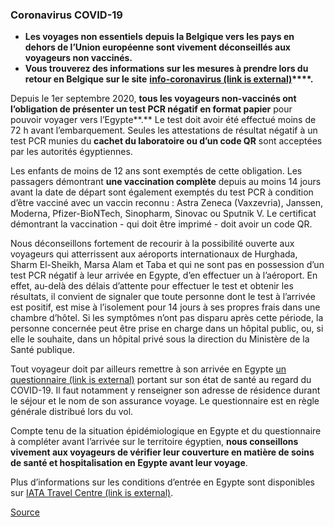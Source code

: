 ### **Coronavirus COVID-19**

*   **Les voyages non essentiels** **depuis la Belgique vers les pays en dehors de l’Union européenne sont vivement déconseillés aux voyageurs non vaccinés.**
*   **Vous trouverez des informations sur les mesures à prendre lors du retour en Belgique sur le site** **[info-coronavirus (link is external)](https://eur01.safelinks.protection.outlook.com/?url=http%3A%2F%2Fwww.info-coronavirus.be%2Ffr%2Fvoyages&data=04%7C01%7Chumeyra.solak%40diplobel.fed.be%7Ce7a0e4746bf747487a9208da033944ed%7C80153b30e434429bb41c0d47f9deec42%7C0%7C0%7C637825841743223143%7CUnknown%7CTWFpbGZsb3d8eyJWIjoiMC4wLjAwMDAiLCJQIjoiV2luMzIiLCJBTiI6Ik1haWwiLCJXVCI6Mn0%3D%7C3000&sdata=Opb7AifiGAQwmhYQe8SN661n%2BZQ2l8Y4y9mMs5PtJso%3D&reserved=0)****.** 

Depuis le 1er septembre 2020, **tous les voyageurs non-vaccinés ont l’obligation de présenter un test PCR négatif en format papier** pour pouvoir voyager vers l’Egypte**.** Le test doit avoir été effectué moins de 72 h avant l’embarquement. Seules les attestations de résultat négatif à un test PCR munies du **cachet du laboratoire ou d’un code QR** sont acceptées par les autorités égyptiennes.

Les enfants de moins de 12 ans sont exemptés de cette obligation. Les passagers démontrant **une vaccination complète** depuis au moins 14 jours avant la date de départ sont également exemptés du test PCR à condition d’être vacciné avec un vaccin reconnu : Astra Zeneca (Vaxzevria), Janssen, Moderna, Pfizer-BioNTech, Sinopharm, Sinovac ou Sputnik V. Le certificat démontrant la vaccination - qui doit être imprimé - doit avoir un code QR.

Nous déconseillons fortement de recourir à la possibilité ouverte aux voyageurs qui atterrissent aux aéroports internationaux de Hurghada, Sharm El-Sheikh, Marsa Alam et Taba et qui ne sont pas en possession d’un test PCR négatif à leur arrivée en Egypte, d’en effectuer un à l’aéroport. En effet, au-delà des délais d’attente pour effectuer le test et obtenir les résultats, il convient de signaler que toute personne dont le test à l’arrivée est positif, est mise à l’isolement pour 14 jours à ses propres frais dans une chambre d’hôtel. Si les symptômes n’ont pas disparu après cette période, la personne concernée peut être prise en charge dans un hôpital public, ou, si elle le souhaite, dans un hôpital privé sous la direction du Ministère de la Santé publique.

Tout voyageur doit par ailleurs remettre à son arrivée en Egypte [un questionnaire (link is external)](https://www.egyptair.com/en/about-egyptair/news-and-press/Documents/%D8%A7%D9%84%D8%A7%D9%95%D9%82%D8%B1%D8%A7%D8%B1%20%D8%A7%D9%84%D8%B5%D8%AD%D9%8A%20%D9%84%D8%BA%D9%8A%D8%B1%20%D8%A7%D9%84%D9%85%D8%B5%D8%B1%D9%8A%D9%8A%D9%86%20(%D8%A7%D9%84%D8%A7%D9%94%D8%AC%D8%A7%D9%86%D8%A8).pdf) portant sur son état de santé au regard du COVID-19. Il faut notamment y renseigner son adresse de résidence durant le séjour et le nom de son assurance voyage. Le questionnaire est en règle générale distribué lors du vol.

Compte tenu de la situation épidémiologique en Egypte et du questionnaire à compléter avant l’arrivée sur le territoire égyptien, **nous conseillons vivement aux voyageurs de vérifier leur couverture en matière de soins de santé et hospitalisation en Egypte avant leur voyage**.

Plus d’informations sur les conditions d’entrée en Egypte sont disponibles sur [IATA Travel Centre (link is external)](http://www.iatatravelcentre.com/world.php).

[Source](https://diplomatie.belgium.be/fr/Services/voyager_a_letranger/conseils_par_destination/egypte)